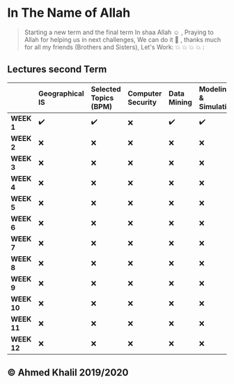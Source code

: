 # In The Name of Allah 
> Starting a new term and the final term In shaa Allah :relaxed: , Praying to Allah for helping us in next challenges, We can do it :muscle: , thanks much for all my friends (Brothers and Sisters), Let's Work: :collision: :collision: :collision: :collision: :


## Lectures second Term

| |Geographical IS| Selected Topics (BPM)| Computer Security |Data Mining|Modeling & Simulation|
|:--|:--|:--|:--|:--|:--|
|__WEEK 1__| :heavy_check_mark: | :heavy_check_mark: | :x: | :heavy_check_mark: | :heavy_check_mark: |
|__WEEK 2__| :x: | :x: | :x: | :x: | :x: |
|__WEEK 3__| :x: | :x: | :x: | :x: | :x: |
|__WEEK 4__| :x: | :x: | :x: | :x: | :x: |
|__WEEK 5__| :x: | :x: | :x: | :x: | :x: |
|__WEEK 6__| :x: | :x: | :x: | :x: | :x: |
|__WEEK 7__| :x: | :x: | :x: | :x: | :x: |
|__WEEK 8__| :x: | :x: | :x: | :x: | :x: |
|__WEEK 9__| :x: | :x: | :x: | :x: | :x: |
|__WEEK 10__| :x: | :x: | :x: | :x: | :x: |
|__WEEK 11__| :x: | :x: | :x: | :x: | :x: |
|__WEEK 12__| :x: | :x: | :x: | :x: | :x: |
## © Ahmed Khalil 2019/2020 